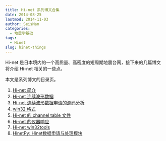 ```yaml
---
title: Hi-net 系列博文合集
date: 2014-08-25
lastmod: 2014-11-03
author: SeisMan
categories:
  - 地震学基础
tags:
  - Hinet
slug: hinet-things
---
```


Hi-net 是日本境内的一个高质量、高密度的短周期地震台网，接下来的几篇博文将介绍 Hi-net 相关的一些点。

本文是系列博文的目录页。

<!--more-->

1. [Hi-net 简介](/intorduction-to-hinet/)
2. [Hi-net 连续波形数据](/hinet-continuous-waveform-data/)
3. [Hi-net 连续波形数据申请的源码分析](/hinet-continuous-waveform-data-source-code/)
4. [win32 格式](/hinet-win32-format/)
5. [Hi-net 的 channel table 文件](/hinet-channel-table/)
6. [Hi-net 的仪器响应](/hinet-instrumental-response/)
7. [Hi-net win32tools](/hinet-win32tools/)
8. [HinetPy: Hinet数据申请与处理模块](/hinetpy/)
